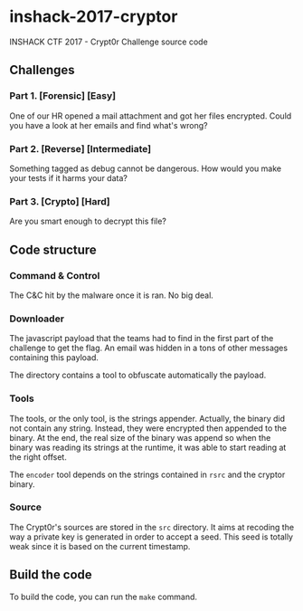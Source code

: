 # inshack-2017-cryptor
INSHACK CTF 2017 - Crypt0r Challenge source code

## Challenges

### Part 1. [Forensic] [Easy]
One of our HR opened a mail attachment and got her files encrypted. Could you have a look at her emails and find what's wrong?

### Part 2. [Reverse] [Intermediate]
Something tagged as debug cannot be dangerous. How would you make your tests if it harms your data?

### Part 3. [Crypto] [Hard]
Are you smart enough to decrypt this file?

## Code structure

### Command & Control

The C&C hit by the malware once it is ran. No big deal.

### Downloader

The javascript payload that the teams had to find in the first part of the challenge to get the flag. An email was hidden in a tons of other messages containing this payload.

The directory contains a tool to obfuscate automatically the payload.

### Tools

The tools, or the only tool, is the strings appender. Actually, the binary did not contain any string. Instead, they were encrypted then appended to the binary. At the end, the real size of the binary was append so when the binary was reading its strings at the runtime, it was able to start reading at the right offset.

The `encoder` tool depends on the strings contained in `rsrc` and the cryptor binary.

### Source

The Crypt0r's sources are stored in the `src` directory. It aims at recoding the way a private key is generated in order to accept a seed. This seed is totally weak since it is based on the current timestamp.

## Build the code

To build the code, you can run the `make` command.
